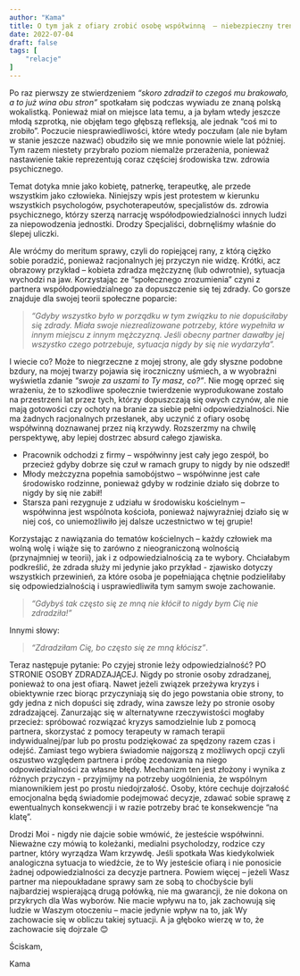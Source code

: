 ```yaml
---
author: "Kama"
title: O tym jak z ofiary zrobić osobę współwinną  – niebezpieczny trend “nowoczesności”
date: 2022-07-04
draft: false
tags: [
    "relacje"
]
---
```


Po raz pierwszy ze stwierdzeniem *“skoro zdradził to czegoś mu brakowało, a to już wina obu stron”* spotkałam się podczas wywiadu ze znaną polską wokalistką. Ponieważ miał on miejsce lata temu, a ja byłam wtedy jeszcze młodą szprotką, nie objęłam tego głębszą refleksją, ale jednak “coś mi to zrobiło”. Poczucie niesprawiedliwości, które wtedy poczułam (ale nie byłam w stanie jeszcze nazwać) obudziło się we mnie ponownie wiele lat później. Tym razem niestety przybrało poziom niemalże przerażenia, ponieważ nastawienie takie reprezentują coraz częściej środowiska tzw. zdrowia psychicznego.

Temat dotyka mnie jako kobietę, patnerkę, terapeutkę, ale przede wszystkim jako człowieka. Niniejszy wpis jest protestem w kierunku wszystkich psychologów, psychoterapeutów, specjalistów ds. zdrowia psychicznego, którzy szerzą narrację współodpowiedzialności innych ludzi za niepowodzenia jednostki. Drodzy Specjaliści, dobrnęliśmy właśnie do ślepej uliczki.

Ale wróćmy do meritum sprawy, czyli do ropiejącej rany, z którą ciężko sobie poradzić, ponieważ racjonalnych jej przyczyn nie widzę. Krótki, acz obrazowy przykład – kobieta zdradza mężczyznę (lub odwrotnie), sytuacja wychodzi na jaw. Korzystając ze “społecznego zrozumienia” czyni z partnera współodpowiedzialnego za dopuszczenie się tej zdrady. Co gorsze znajduje dla swojej teorii społeczne poparcie:
>*“Gdyby wszystko było w porządku w tym związku to nie dopuściłaby się zdrady. Miała swoje niezrealizowane potrzeby, które wypełniła w innym miejscu z innym mężczyzną. Jeśli obecny partner dawałby jej wszystko czego potrzebuje, sytuacja nigdy by się nie wydarzyła”.*

I wiecie co? Może to niegrzeczne z mojej strony, ale gdy słyszne podobne bzdury, na mojej twarzy pojawia się iroczniczny uśmiech, a w wyobraźni wyświetla zdanie *“swoje za uszami to Ty masz, co?”*. Nie mogę oprzeć się wrażeniu, że to szkodliwe społecznie twierdzenie wyprodukowane zostało na przestrzeni lat przez tych, którzy dopuszczają się owych czynów, ale nie mają gotowości czy ochoty na branie za siebie pełni odpowiedzialności. Nie ma żadnych racjonalnych przesłanek, aby uczynić z ofiary osobę współwinną doznawanej przez nią krzywdy. Rozszerzmy na chwilę perspektywę, aby lepiej dostrzec absurd całego zjawiska.

* Pracownik odchodzi z firmy – współwinny jest cały jego zespół, bo przecież gdyby dobrze się czuł w ramach grupy to nigdy by nie odszedł! 
* Młody meżczyzna popełnia samobójstwo – współwinne jest całe środowisko rodzinne, ponieważ gdyby w rodzinie działo się dobrze to nigdy by się nie zabił! 
* Starsza pani rezygnuje z udziału w środowisku kościelnym – współwinna jest wspólnota kościoła, ponieważ najwyraźniej działo się w niej coś, co uniemożliwiło jej dalsze uczestnictwo w tej grupie!

Korzystając z nawiązania do tematów kościelnych – każdy człowiek ma wolną wolę i wiąże się to zarówno z nieograniczoną wolnością (przynajmniej w teorii), jak i z odpowiedzialnością za te wybory. Chciałabym podkreślić, że zdrada służy mi jedynie jako przykład - zjawisko dotyczy wszystkich przewinień, za które osoba je popełniająca chętnie podzieliłaby się odpowiedzialnością i usprawiedliwiła tym samym swoje zachowanie. 
>*“Gdybyś tak często się ze mną nie kłócił to nigdy bym Cię nie zdradziła!”*

Innymi słowy:

>*“Zdradziłam Cię, bo często się ze mną kłócisz”*.

Teraz następuje pytanie: Po czyjej stronie leży odpowiedzialność? PO STRONIE OSOBY ZDRADZAJĄCEJ. Nigdy po stronie osoby zdradzanej, ponieważ to ona jest ofiarą. Nawet jeżeli związek przeżywa kryzys i obiektywnie rzec biorąc przyczyniają się do jego powstania obie strony, to gdy jedna z nich dopuści się zdrady, wina zawsze leży po stronie osoby zdradzającej. Zanurzając się w alternatywne rzeczywistości mogłaby przecież: spróbować rozwiązać kryzys samodzielnie lub z pomocą partnera, skorzystać z pomocy terapeuty w ramach terapii indywidualnej/par lub po prostu podziękować za spędzony razem czas i odejść. Zamiast tego wybiera świadomie najgorszą z możliwych opcji czyli oszustwo względem partnera i próbę zcedowania na niego odpowiedzialności za własne błędy. Mechanizm ten jest złożony i wynika z różnych przyczyn - przyjmijmy na potrzeby uogólnienia, że wspólnym mianownikiem jest po prostu niedojrzałość. Osoby, które cechuje dojrzałość emocjonalna będą świadomie podejmować decyzje, zdawać sobie sprawę z ewentualnych konsekwencji i w razie potrzeby brać te konsekwencje “na klatę”.

Drodzi Moi - nigdy nie dajcie sobie wmówić, że jesteście współwinni. Nieważne czy mówią to koleżanki, medialni psycholodzy, rodzice czy partner, który wyrządza Wam krzywdę. Jeśli spotkała Was kiedykolwiek analogiczna sytuacja to wiedźcie, że to Wy jesteście ofiarą i nie ponosicie żadnej odpowiedzialności za decyzje partnera. Powiem więcej – jeżeli Wasz partner ma niepoukładane sprawy sam ze sobą to choćbyście byli najbardziej wspierającą drugą połówką, nie ma gwarancji, że nie dokona on przykrych dla Was wyborów. Nie macie wpływu na to, jak zachowują się ludzie w Waszym otoczeniu – macie jedynie wpływ na to, jak Wy zachowacie się w obliczu takiej sytuacji. A ja głęboko wierzę w to, że zachowacie się dojrzale 😊

Ściskam,

Kama

